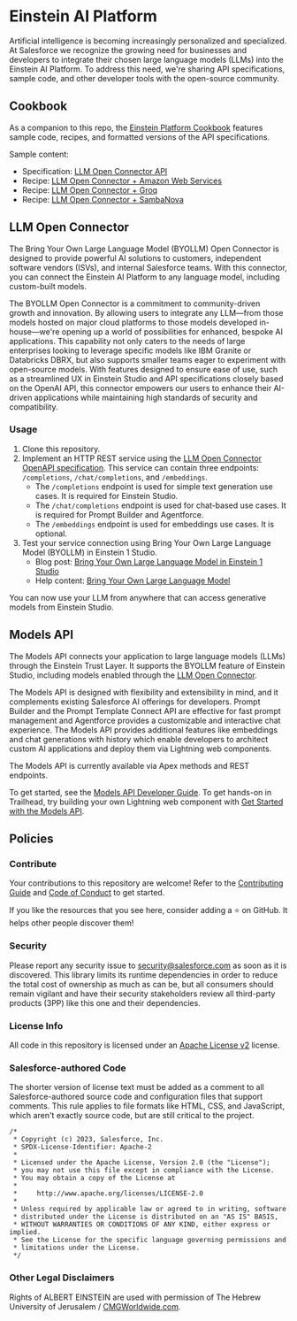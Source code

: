 # Einstein AI Platform

Artificial intelligence is becoming increasingly personalized and specialized. At Salesforce we recognize the growing need for businesses and developers to integrate their chosen large language models (LLMs) into the Einstein AI Platform. To address this need, we're sharing API specifications, sample code, and other developer tools with the open-source community.

## Cookbook

As a companion to this repo, the [Einstein Platform Cookbook](https://opensource.salesforce.com/einstein-platform/) features sample code, recipes, and formatted versions of the API specifications.

Sample content:

- Specification: [LLM Open Connector API](https://opensource.salesforce.com/einstein-platform/docs/apis/llm-open-connector)
- Recipe: [LLM Open Connector + Amazon Web Services](https://opensource.salesforce.com/einstein-platform/aws)
- Recipe: [LLM Open Connector + Groq](https://opensource.salesforce.com/einstein-platform/groq)
- Recipe: [LLM Open Connector + SambaNova](https://opensource.salesforce.com/einstein-platform/sambanova)

## LLM Open Connector

The Bring Your Own Large Language Model (BYOLLM) Open Connector is designed to provide powerful AI solutions to customers, independent software vendors (ISVs), and internal Salesforce teams. With this connector, you can connect the Einstein AI Platform to any language model, including custom-built models.

The BYOLLM Open Connector is a commitment to community-driven growth and innovation. By allowing users to integrate any LLM—from those models hosted on major cloud platforms to those models developed in-house—we're opening up a world of possibilities for enhanced, bespoke AI applications. This capability not only caters to the needs of large enterprises looking to leverage specific models like IBM Granite or Databricks DBRX, but also supports smaller teams eager to experiment with open-source models. With features designed to ensure ease of use, such as a streamlined UX in Einstein Studio and API specifications closely based on the OpenAI API, this connector empowers our users to enhance their AI-driven applications while maintaining high standards of security and compatibility.

### Usage

1. Clone this repository.
2. Implement an HTTP REST service using the [LLM Open Connector OpenAPI specification](api-specs/llm-open-connector/llm-open-connector.yml). This service can contain three endpoints: `/completions`, `/chat/completions`, and `/embeddings`.
   - The `/completions` endpoint is used for simple text generation use cases. It is required for Einstein Studio.
   - The `/chat/completions` endpoint is used for chat-based use cases. It is required for Prompt Builder and Agentforce.
   - The `/embeddings` endpoint is used for embeddings use cases. It is optional.
3. Test your service connection using Bring Your Own Large Language Model (BYOLLM) in Einstein 1 Studio.
   - Blog post: [Bring Your Own Large Language Model in Einstein 1 Studio](https://developer.salesforce.com/blogs/2024/03/bring-your-own-large-language-model-in-einstein-1-studio)
   - Help content: [Bring Your Own Large Language Model](https://help.salesforce.com/s/articleView?id=sf.c360_a_ai_foundation_models.htm)

You can now use your LLM from anywhere that can access generative models from Einstein Studio.

## Models API

The Models API connects your application to large language models (LLMs) through the Einstein Trust Layer. It supports the BYOLLM feature of Einstein Studio, including models enabled through the [LLM Open Connector](#llm-open-connector).

The Models API is designed with flexibility and extensibility in mind, and it complements existing Salesforce AI offerings for developers. Prompt Builder and the Prompt Template Connect API are effective for fast prompt management and Agentforce provides a customizable and interactive chat experience. The Models API provides additional features like embeddings and chat generations with history which enable developers to architect custom AI applications and deploy them via Lightning web components.

The Models API is currently available via Apex methods and REST endpoints. 

To get started, see the [Models API Developer Guide](https://developer.salesforce.com/docs/einstein/genai/guide/models-api.html). To get hands-on in Trailhead, try building your own Lightning web component with [Get Started with the Models API](https://trailhead.salesforce.com/content/learn/modules/get-started-with-einstein-models-api).

## Policies

### Contribute

Your contributions to this repository are welcome! Refer to the [Contributing Guide](CONTRIBUTING.md) and [Code of Conduct](CODE_OF_CONDUCT.md) to get started.

If you like the resources that you see here, consider adding a ⭐ on GitHub. It helps other people discover them!

### Security

Please report any security issue to [security@salesforce.com](mailto:security@salesforce.com)
as soon as it is discovered. This library limits its runtime dependencies in
order to reduce the total cost of ownership as much as can be, but all consumers
should remain vigilant and have their security stakeholders review all third-party
products (3PP) like this one and their dependencies.

### License Info

All code in this repository is licensed under an [Apache License v2](LICENSE) license.

### Salesforce-authored Code

The shorter version of license text must be added as a comment to all Salesforce-authored source code and configuration files that support comments. This rule applies to file formats like HTML, CSS, and JavaScript, which aren't exactly source code, but are still critical to the project.

```
/*
 * Copyright (c) 2023, Salesforce, Inc.
 * SPDX-License-Identifier: Apache-2
 *
 * Licensed under the Apache License, Version 2.0 (the "License");
 * you may not use this file except in compliance with the License.
 * You may obtain a copy of the License at
 *
 *     http://www.apache.org/licenses/LICENSE-2.0
 *
 * Unless required by applicable law or agreed to in writing, software
 * distributed under the License is distributed on an "AS IS" BASIS,
 * WITHOUT WARRANTIES OR CONDITIONS OF ANY KIND, either express or implied.
 * See the License for the specific language governing permissions and
 * limitations under the License.
 */
```

### Other Legal Disclaimers

Rights of ALBERT EINSTEIN are used with permission of The Hebrew University of Jerusalem / [CMGWorldwide.com](http://cmgworldwide.com/).
